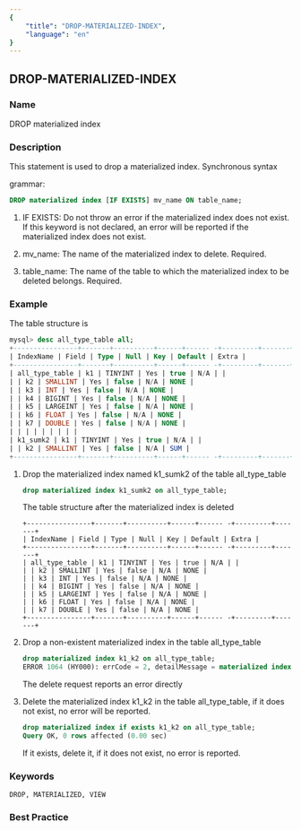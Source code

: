 ```yaml
---
{
    "title": "DROP-MATERIALIZED-INDEX",
    "language": "en"
}
---
```


<!--
Licensed to the Apache Software Foundation (ASF) under one
or more contributor license agreements.  See the NOTICE file
distributed with this work for additional information
regarding copyright ownership.  The ASF licenses this file
to you under the Apache License, Version 2.0 (the
"License"); you may not use this file except in compliance
with the License.  You may obtain a copy of the License at

  http://www.apache.org/licenses/LICENSE-2.0

Unless required by applicable law or agreed to in writing,
software distributed under the License is distributed on an
"AS IS" BASIS, WITHOUT WARRANTIES OR CONDITIONS OF ANY
KIND, either express or implied.  See the License for the
specific language governing permissions and limitations
under the License.
-->

## DROP-MATERIALIZED-INDEX

### Name

DROP materialized index

### Description

This statement is used to drop a materialized index. Synchronous syntax

grammar:

```sql
DROP materialized index [IF EXISTS] mv_name ON table_name;
````


1. IF EXISTS:
        Do not throw an error if the materialized index does not exist. If this keyword is not declared, an error will be reported if the materialized index does not exist.

2. mv_name:
        The name of the materialized index to delete. Required.

3. table_name:
        The name of the table to which the materialized index to be deleted belongs. Required.

### Example

The table structure is

```sql
mysql> desc all_type_table all;
+----------------+-------+----------+------+------ -+---------+-------+
| IndexName | Field | Type | Null | Key | Default | Extra |
+----------------+-------+----------+------+------ -+---------+-------+
| all_type_table | k1 | TINYINT | Yes | true | N/A | |
| | k2 | SMALLINT | Yes | false | N/A | NONE |
| | k3 | INT | Yes | false | N/A | NONE |
| | k4 | BIGINT | Yes | false | N/A | NONE |
| | k5 | LARGEINT | Yes | false | N/A | NONE |
| | k6 | FLOAT | Yes | false | N/A | NONE |
| | k7 | DOUBLE | Yes | false | N/A | NONE |
| | | | | | | | |
| k1_sumk2 | k1 | TINYINT | Yes | true | N/A | |
| | k2 | SMALLINT | Yes | false | N/A | SUM |
+----------------+-------+----------+------+------ -+---------+-------+
````

1. Drop the materialized index named k1_sumk2 of the table all_type_table

   ```sql
   drop materialized index k1_sumk2 on all_type_table;
   ````

   The table structure after the materialized index is deleted

   ````text
   +----------------+-------+----------+------+------ -+---------+-------+
   | IndexName | Field | Type | Null | Key | Default | Extra |
   +----------------+-------+----------+------+------ -+---------+-------+
   | all_type_table | k1 | TINYINT | Yes | true | N/A | |
   | | k2 | SMALLINT | Yes | false | N/A | NONE |
   | | k3 | INT | Yes | false | N/A | NONE |
   | | k4 | BIGINT | Yes | false | N/A | NONE |
   | | k5 | LARGEINT | Yes | false | N/A | NONE |
   | | k6 | FLOAT | Yes | false | N/A | NONE |
   | | k7 | DOUBLE | Yes | false | N/A | NONE |
   +----------------+-------+----------+------+------ -+---------+-------+
   ````

2. Drop a non-existent materialized index in the table all_type_table

   ```sql
   drop materialized index k1_k2 on all_type_table;
   ERROR 1064 (HY000): errCode = 2, detailMessage = materialized index [k1_k2] does not exist in table [all_type_table]
   ````

   The delete request reports an error directly

3. Delete the materialized index k1_k2 in the table all_type_table, if it does not exist, no error will be reported.

   ```sql
   drop materialized index if exists k1_k2 on all_type_table;
   Query OK, 0 rows affected (0.00 sec)
   ````

    If it exists, delete it, if it does not exist, no error is reported.

### Keywords

    DROP, MATERIALIZED, VIEW

### Best Practice
